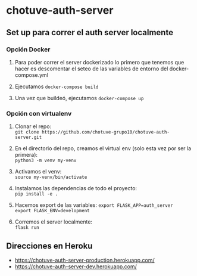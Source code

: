 # chotuve-auth-server

## Set up para correr el auth server localmente

### Opción Docker

1. Para poder correr el server dockerizado lo primero que tenemos que hacer es descomentar el 
seteo de las variables de entorno del docker-compose.yml

2. Ejecutamos ```docker-compose build```

3. Una vez que buildeó, ejecutamos ```docker-compose up```

### Opción con virtualenv

1. Clonar el repo:  
```git clone https://github.com/chotuve-grupo10/chotuve-auth-server.git```

2. En el directorio del repo, creamos el virtual env (solo esta vez por ser la primera):  
```python3 -m venv my-venv```

3. Activamos el venv:  
```source my-venv/bin/activate```

4. Instalamos las dependencias de todo el proyecto:   
```pip install -e .```   

5. Hacemos export de las variables:
```export FLASK_APP=auth_server```   
```export FLASK_ENV=development```   

6. Corremos el server localmente:  
```flask run```

## Direcciones en Heroku
- https://chotuve-auth-server-production.herokuapp.com/
- https://chotuve-auth-server-dev.herokuapp.com/
